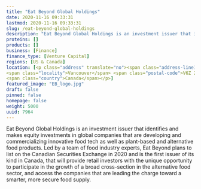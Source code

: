 ```yaml
---
title: "Eat Beyond Global Holdings"
date: 2020-11-16 09:33:31
lastmod: 2020-11-16 09:33:31
slug: /eat-beyond-global-holdings
description: "Eat Beyond Global Holdings is an investment issuer that identifies and makes equity investments in global companies that are developing and commercializing innovative food tech as well as plant-based and alternative food products."
proteins: []
products: []
business: [Finance]
finance_type: [Venture Capital]
regions: [US & Canada]
location: [<p class="address" translate="no"><span class="address-line1">Robson Street</span><br>
<span class="locality">Vancouver</span> <span class="postal-code">V6Z 2E7</span><br>
<span class="country">Canada</span></p>]
featured_image: "EB_logo.jpg"
draft: false
pinned: false
homepage: false
weight: 5000
uuid: 7964
---
```

<p>Eat Beyond Global Holdings is an investment issuer that identifies and makes equity investments in global companies that are developing and commercializing innovative food tech as well as plant-based and alternative food products. Led by a team of food industry experts, Eat Beyond plans to list on the Canadian Securities Exchange in 2020 and is the first issuer of its kind in Canada, that will provide retail investors with the unique opportunity to participate in the growth of a broad cross-section in the alternative food sector, and access the companies that are leading the charge toward a smarter, more secure food supply.</p>
